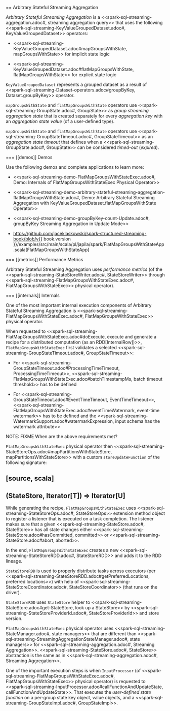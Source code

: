 == Arbitrary Stateful Streaming Aggregation

*Arbitrary Stateful Streaming Aggregation* is a <<spark-sql-streaming-aggregation.adoc#, streaming aggregation query>> that uses the following <<spark-sql-streaming-KeyValueGroupedDataset.adoc#, KeyValueGroupedDataset>> operators:

* <<spark-sql-streaming-KeyValueGroupedDataset.adoc#mapGroupsWithState, mapGroupsWithState>> for implicit state logic

* <<spark-sql-streaming-KeyValueGroupedDataset.adoc#flatMapGroupsWithState, flatMapGroupsWithState>> for explicit state logic

`KeyValueGroupedDataset` represents a grouped dataset as a result of <<spark-sql-streaming-Dataset-operators.adoc#groupByKey, Dataset.groupByKey>> operator.

`mapGroupsWithState` and `flatMapGroupsWithState` operators use <<spark-sql-streaming-GroupState.adoc#, GroupState>> as *group streaming aggregation state* that is created separately for every *aggregation key* with an *aggregation state value* (of a user-defined type).

`mapGroupsWithState` and `flatMapGroupsWithState` operators use <<spark-sql-streaming-GroupStateTimeout.adoc#, GroupStateTimeout>> as an *aggregation state timeout* that defines when a <<spark-sql-streaming-GroupState.adoc#, GroupState>> can be considered *timed-out* (_expired_).

=== [[demos]] Demos

Use the following demos and complete applications to learn more:

* <<spark-sql-streaming-demo-FlatMapGroupsWithStateExec.adoc#, Demo: Internals of FlatMapGroupsWithStateExec Physical Operator>>

* <<spark-sql-streaming-demo-arbitrary-stateful-streaming-aggregation-flatMapGroupsWithState.adoc#, Demo: Arbitrary Stateful Streaming Aggregation with KeyValueGroupedDataset.flatMapGroupsWithState Operator>>

* <<spark-sql-streaming-demo-groupByKey-count-Update.adoc#, groupByKey Streaming Aggregation in Update Mode>>

* https://github.com/jaceklaskowski/spark-structured-streaming-book/blob/v{{ book.version }}/examples/src/main/scala/pl/japila/spark/FlatMapGroupsWithStateApp.scala[FlatMapGroupsWithStateApp]

=== [[metrics]] Performance Metrics

Arbitrary Stateful Streaming Aggregation uses *performance metrics* (of the <<spark-sql-streaming-StateStoreWriter.adoc#, StateStoreWriter>> through <<spark-sql-streaming-FlatMapGroupsWithStateExec.adoc#, FlatMapGroupsWithStateExec>> physical operator).

=== [[internals]] Internals

One of the most important internal execution components of Arbitrary Stateful Streaming Aggregation is <<spark-sql-streaming-FlatMapGroupsWithStateExec.adoc#, FlatMapGroupsWithStateExec>> physical operator.

When requested to <<spark-sql-streaming-FlatMapGroupsWithStateExec.adoc#doExecute, execute and generate a recipe for a distributed computation (as an RDD[InternalRow])>>, `FlatMapGroupsWithStateExec` first validates a selected <<spark-sql-streaming-GroupStateTimeout.adoc#, GroupStateTimeout>>:

* For <<spark-sql-streaming-GroupStateTimeout.adoc#ProcessingTimeTimeout, ProcessingTimeTimeout>>, <<spark-sql-streaming-FlatMapGroupsWithStateExec.adoc#batchTimestampMs, batch timeout threshold>> has to be defined

* For <<spark-sql-streaming-GroupStateTimeout.adoc#EventTimeTimeout, EventTimeTimeout>>, <<spark-sql-streaming-FlatMapGroupsWithStateExec.adoc#eventTimeWatermark, event-time watermark>> has to be defined and the <<spark-sql-streaming-WatermarkSupport.adoc#watermarkExpression, input schema has the watermark attribute>>

NOTE: FIXME When are the above requirements met?

`FlatMapGroupsWithStateExec` physical operator then <<spark-sql-streaming-StateStoreOps.adoc#mapPartitionsWithStateStore, mapPartitionsWithStateStore>> with a custom `storeUpdateFunction` of the following signature:

[source, scala]
----
(StateStore, Iterator[T]) => Iterator[U]
----

While generating the recipe, `FlatMapGroupsWithStateExec` uses <<spark-sql-streaming-StateStoreOps.adoc#, StateStoreOps>> extension method object to register a listener that is executed on a task completion. The listener makes sure that a given <<spark-sql-streaming-StateStore.adoc#, StateStore>> has all state changes either <<spark-sql-streaming-StateStore.adoc#hasCommitted, committed>> or <<spark-sql-streaming-StateStore.adoc#abort, aborted>>.

In the end, `FlatMapGroupsWithStateExec` creates a new <<spark-sql-streaming-StateStoreRDD.adoc#, StateStoreRDD>> and adds it to the RDD lineage.

`StateStoreRDD` is used to properly distribute tasks across executors (per <<spark-sql-streaming-StateStoreRDD.adoc#getPreferredLocations, preferred locations>>) with help of <<spark-sql-streaming-StateStoreCoordinator.adoc#, StateStoreCoordinator>> (that runs on the driver).

`StateStoreRDD` uses `StateStore` helper to <<spark-sql-streaming-StateStore.adoc#get-StateStore, look up a StateStore>> by <<spark-sql-streaming-StateStoreProviderId.adoc#, StateStoreProviderId>> and store version.

`FlatMapGroupsWithStateExec` physical operator uses <<spark-sql-streaming-StateManager.adoc#, state managers>> that are different than <<spark-sql-streaming-StreamingAggregationStateManager.adoc#, state managers>> for <<spark-sql-streaming-aggregation.adoc#, Streaming Aggregation>>. <<spark-sql-streaming-StateStore.adoc#, StateStore>> abstraction is the same as in <<spark-sql-streaming-aggregation.adoc#, Streaming Aggregation>>.

One of the important execution steps is when `InputProcessor` (of <<spark-sql-streaming-FlatMapGroupsWithStateExec.adoc#, FlatMapGroupsWithStateExec>> physical operator) is requested to <<spark-sql-streaming-InputProcessor.adoc#callFunctionAndUpdateState, callFunctionAndUpdateState>>. That executes the *user-defined state function* on a per-group state key object, value objects, and a <<spark-sql-streaming-GroupStateImpl.adoc#, GroupStateImpl>>.
